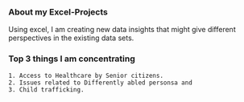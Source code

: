 ### About my Excel-Projects
Using excel, I am creating new data insights that might give different perspectives in the existing data sets.

### Top 3 things I am concentrating 
    1. Access to Healthcare by Senior citizens.
    2. Issues related to Differently abled personsa and
    3. Child trafficking.
